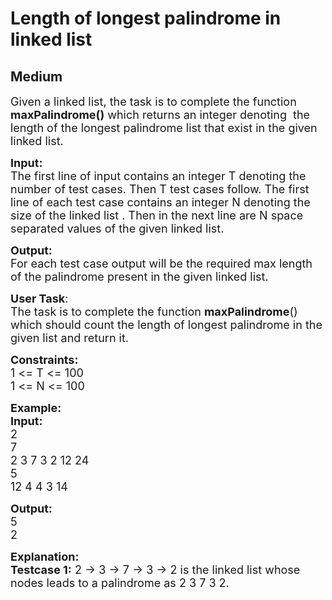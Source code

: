 # Length of longest palindrome in linked list
## Medium 
<div class="problem-statement">
                <p></p><p><span style="font-size:18px">Given a linked list, the task is to complete the function <strong>maxPalindrome()</strong> which returns an integer denoting &nbsp;the length of the longest palindrome list that exist in the given linked list.</span></p>

<p><span style="font-size:18px"><strong>Input:</strong><br>
The first line of input contains an integer T denoting&nbsp;the number&nbsp;of test cases. Then T test cases follow. The first line of each test case contains an integer N denoting the size of the linked list . Then in the next line are N space separated values of the given linked list.</span></p>

<p><span style="font-size:18px"><strong>Output:</strong><br>
For each test case output will be the required max length of the palindrome present in the given linked list.</span></p>

<p><span style="font-size:18px"><strong>User Task</strong>:<br>
The task is to complete the function <strong>maxPalindrome</strong>() which should count the length of longest palindrome in the given list and return it.</span></p>

<p><span style="font-size:18px"><strong>Constraints:</strong><br>
1 &lt;= T &lt;= 100<br>
1 &lt;= N &lt;= 100</span></p>

<p><span style="font-size:18px"><strong>Example:<br>
Input:</strong><br>
2<br>
7<br>
2 3 7 3 2 12 24<br>
5<br>
12 4 4 3 14</span></p>

<p><span style="font-size:18px"><strong>Output:</strong><br>
5<br>
2</span></p>

<p><span style="font-size:18px"><strong>Explanation:<br>
Testcase 1:</strong> 2 -&gt; 3 -&gt; 7 -&gt; 3 -&gt; 2 is the linked list whose nodes leads to a palindrome as 2 3 7 3 2.</span><br>
&nbsp;</p>
 <p></p>
            </div>